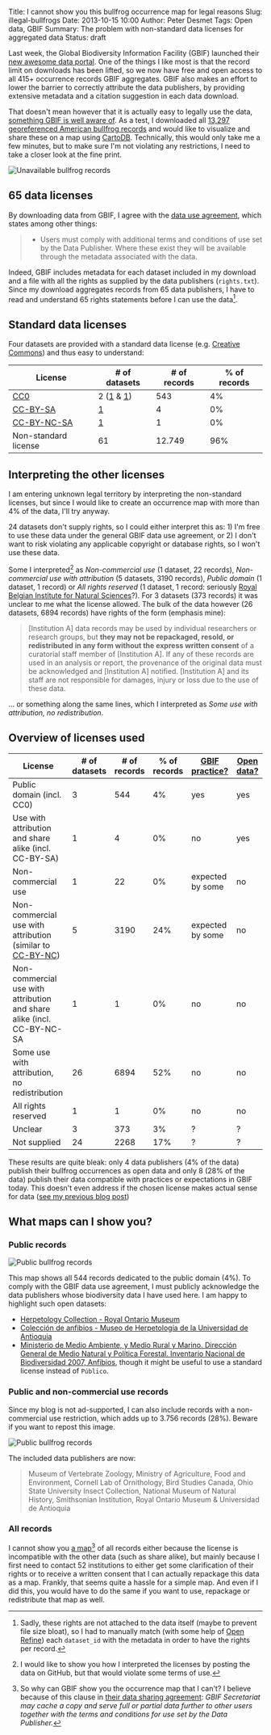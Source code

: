Title: I cannot show you this bullfrog occurrence map for legal reasons
Slug: illegal-bullfrogs
Date: 2013-10-15 10:00
Author: Peter Desmet
Tags: Open data, GBIF
Summary: The problem with non-standard data licenses for aggregated data
Status: draft

Last week, the Global Biodiversity Information Facility (GBIF) launched their [new awesome data portal](http://www.gbif.org/). One of the things I like most is that the record limit on downloads has been lifted, so we now have free and open access to all 415+ occurrence records GBIF aggregates. GBIF also makes an effort to lower the barrier to correctly attribute the data publishers, by providing extensive metadata and a citation suggestion in each data download.

That doesn't mean however that it is actually easy to legally use the data, [something GBIF is well aware of](filename|gbif-data-license.md). As a test, I downloaded all [13,297 georeferenced American bullfrog records](http://www.gbif.org/occurrence/search?GEOREFERENCED=true&SPATIAL_ISSUES=false&TAXON_KEY=2427091) and would like to visualize and share these on a map using [CartoDB](http://cartodb.com). Technically, this would only take me a few minutes, but to make sure I'm not violating any restrictions, I need to take a closer look at the fine print.

![Unavailable bullfrog records](|filename|/images/2013-bullfrog-map-unavailable.png)

## 65 data licenses

By downloading data from GBIF, I agree with the [data use agreement](http://www.gbif.org/disclaimer/datause), which states among other things: 

> * Users must comply with additional terms and conditions of use set by the Data Publisher. Where these exist they will be available through the metadata associated with the data.

Indeed, GBIF includes metadata for each dataset included in my download and a file with all the rights as supplied by the data publishers (`rights.txt`). Since my download aggregates records from 65 data publishers, I have to read and understand 65 rights statements before I can use the data[^1].

[^1]: Sadly, these rights are not attached to the data itself (maybe to prevent file size bloat), so I had to manually match (with some help of [Open Refine](http://openrefine.org/)) each `dataset_id` with the metadata in order to have the rights per record.

## Standard data licenses

Four datasets are provided with a standard data license (e.g. [Creative Commons](http://creativecommons.org/licenses/)) and thus easy to understand:

License | # of datasets | # of records | % of records
--- | --- | --- | ---
[CC0](http://creativecommons.org/publicdomain/zero/1.0/) | 2 ([1](http://www.gbif.org/dataset/8c201186-d997-4b65-aac9-2fcf442a93f6) & [1](http://www.gbif.org/dataset/cc28549b-467f-448c-875e-881ca507aba8)) | 543 | 4%
[CC-BY-SA](http://creativecommons.org/licenses/by-sa/3.0/) | [1](http://www.gbif.org/dataset/b70121ef-b7ea-4316-a05b-abdf30f5ca09) | 4 | 0%
[CC-BY-NC-SA](http://creativecommons.org/licenses/by-sa/3.0/) | [1](http://www.gbif.org/dataset/94dce9c1-e2f0-45cb-a77b-8e5caa871a41) | 1 | 0%
Non-standard license | 61 | 12.749 | 96%

## Interpreting the other licenses

I am entering unknown legal territory by interpreting the non-standard licenses, but since I would like to create an occurrence map with more than 4% of the data, I'll try anyway.

24 datasets don't supply rights, so I could either interpret this as: 1) I'm free to use these data under the general GBIF data use agreement, or 2) I don't want to risk violating any applicable copyright or database rights, so I won't use these data.

Some I interpreted[^2] as *Non-commercial use* (1 dataset, 22 records), *Non-commercial use with attribution* (5 datasets, 3190 records), *Public domain* (1 dataset, 1 record) or *All rights reserved* (1 dataset, 1 record: seriously [Royal Belgian Institute for Natural Sciences](http://www.gbif.org/dataset/8138eb72-f762-11e1-a439-00145eb45e9a)?). For 3 datasets (373 records) it was unclear to me what the license allowed. The bulk of the data however (26 datasets, 6894 records) have rights of the form (emphasis mine):

[^2]: I would like to show you how I interpreted the licenses by posting the data on GitHub, but that would violate some terms of use.

> [Institution A] data records may be used by individual researchers or research groups, but **they may not be repackaged, resold, or redistributed in any form without the express written consent** of a curatorial staff member of [Institution A]. If any of these records are used in an analysis or report, the provenance of the original data must be acknowledged and [Institution A] notified. [Institution A] and its staff are not responsible for damages, injury or loss due to the use of these data.

… or something along the same lines, which I interpreted as *Some use with attribution, no redistribution*.

## Overview of licenses used

License | # of datasets | # of records | % of records | [GBIF practice?](https://dl.dropboxusercontent.com/u/639486/GBIF_Consultation_Standard_Data_Licences.pdf) | [Open data?](http://opendefinition.org/okd/)
--- | --- | --- | --- | --- | ---
Public domain (incl. CC0) | 3 | 544 | 4% | yes | yes
Use with attribution and share alike (incl. CC-BY-SA) | 1 | 4 | 0% | no | yes
Non-commercial use | 1 | 22 | 0% | expected by some | no
Non-commercial use with attribution (similar to [CC-BY-NC](http://creativecommons.org/licenses/by-nc/3.0/)) | 5 | 3190 | 24% | expected by some | no 
Non-commercial use with attribution and share alike (incl. CC-BY-NC-SA | 1 | 1 | 0% | no | no
Some use with attribution, no redistribution | 26 | 6894 | 52% | no | no
All rights reserved | 1 | 1 | 0% | no | no
Unclear | 3 | 373 | 3% | ? | ?
Not supplied | 24 | 2268 | 17%  | ? | ?

These results are quite bleak: only 4 data publishers (4% of the data) publish their bullfrog occurrences as open data and only 8 (28% of the data) publish their data compatible with practices or expectations in GBIF today. This doesn't even address if the chosen license makes actual sense for data ([see my previous blog post](filename|gbif-data-license.md))

## What maps can I show you?

### Public records

![Public bullfrog records](|filename|/images/2013-bullfrog-map-public.png)

This map shows all 544 records dedicated to the public domain (4%). To comply with the GBIF data use agreement, I must publicly acknowledge the data publishers whose biodiversity data I have used here. I am happy to highlight such open datasets:

* [Herpetology Collection - Royal Ontario Museum](http://www.gbif.org/dataset/8c201186-d997-4b65-aac9-2fcf442a93f6)
* [Colección de anfibios - Museo de Herpetología de la Universidad de Antioquia](http://www.gbif.org/dataset/cc28549b-467f-448c-875e-881ca507aba8)
* [Ministerio de Medio Ambiente, y Medio Rural y Marino. Dirección General de Medio Natural y Política Forestal. Inventario Nacional de Biodiversidad 2007, Anfibios](http://www.gbif.org/dataset/635e4476-f762-11e1-a439-00145eb45e9a), though it might be useful to use a standard license instead of `Público`.

### Public and non-commercial use records

Since my blog is not ad-supported, I can also include records with a non-commercial use restriction, which adds up to 3.756 records (28%). Beware if you want to repost this image.

![Public bullfrog records](|filename|/images/2013-bullfrog-map-non-commercial.png)

The included data publishers are now:

> Museum of Vertebrate Zoology, Ministry of Agriculture, Food and Environment, Cornell Lab of Ornithology, Bird Studies Canada, Ohio State University Insect Collection, National Museum of Natural History, Smithsonian Institution, Royal Ontario Museum & Universidad de Antioquia

### All records

I cannot show you [a map](http://www.gbif.org/species/2427091)[^3] of all records either because the license is incompatible with the other data (such as share alike), but mainly because I first need to contact 52 institutions to either get some clarification of their rights or to receive a written consent that I can actually repackage this data as a map. Frankly, that seems quite a hassle for a simple map. And even if I did this, you would have to do the same if you want to use, repackage or redistribute that map as well.

[^3]: So why can GBIF show you the occurrence map that I can't? I believe because of this clause in [their data sharing agreement](http://www.gbif.org/species/2427091): *GBIF Secretariat may cache a copy and serve full or partial data further to other users together with the terms and conditions for use set by the Data Publisher.*